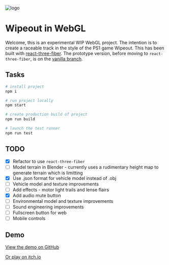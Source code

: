 ![logo](https://github.com/sebsowter/wipeout/assets/7384630/698b7b05-3809-49e9-badf-d665e1db4f6d)

# Wipeout in WebGL

Welcome, this is an experimental WIP WebGL project. The intention is to create a raceable track in the style of the PS1 game Wipeout. This has been built with [react-three-fiber](https://docs.pmnd.rs/react-three-fiber). The prototype version, before moving to `react-three-fiber`, is on the [vanilla branch](https://github.com/sebsowter/wipeout/tree/vanilla).

## Tasks

```bash
# install project
npm i

# run project locally
npm start

# create production build of project
npm run build

# launch the test runner
npm run test
```

## TODO

- [x] Refactor to use `react-three-fiber`
- [ ] Model terrain in Blender - currently uses a rudimentary height map to generate terrain which is limitting
- [x] Use .json format for vehicle model instead of .obj
- [ ] Vehicle model and texture improvements
- [ ] Add effects - motor light trails and lense flairs
- [x] Add audio mute button
- [ ] Environmental model and texture improvements
- [ ] Sound engineering improvements
- [ ] Fullscreen button for web
- [ ] Mobile controls

## Demo

[View the demo on GitHub](https://sebsowter.github.io/wipeout/)

[Or play on itch.io](https://calabi.itch.io/antigravity?secret=MqnRPz7h3nEsAqRaEp9YNyXhfXo)
